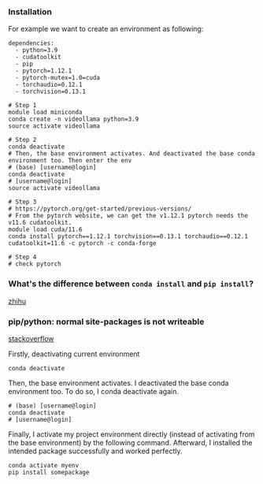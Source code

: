 


### Installation

For example we want to create an environment as following:
```
dependencies:
  - python=3.9
  - cudatoolkit
  - pip
  - pytorch=1.12.1
  - pytorch-mutex=1.0=cuda
  - torchaudio=0.12.1
  - torchvision=0.13.1
```

```
# Step 1
module load miniconda
conda create -n videollama python=3.9
source activate videollama

# Step 2
conda deactivate
# Then, the base environment activates. And deactivated the base conda environment too. Then enter the env
# (base) [username@login]
conda deactivate
# [username@login]
source activate videollama

# Step 3
# https://pytorch.org/get-started/previous-versions/
# From the pytorch website, we can get the v1.12.1 pytorch needs the v11.6 cudatoolkit.
module load cuda/11.6
conda install pytorch==1.12.1 torchvision==0.13.1 torchaudio==0.12.1 cudatoolkit=11.6 -c pytorch -c conda-forge

# Step 4
# check pytorch
```




### What's the difference between `conda install` and `pip install`?

[zhihu](https://www.zhihu.com/question/395145313)



### pip/python: normal site-packages is not writeable

[stackoverflow](https://stackoverflow.com/questions/59997065/pip-python-normal-site-packages-is-not-writeable/67854154#67854154?newreg=67fba4984b7341c98dd00318ad0ee31b)

Firstly, deactivating current environment
```
conda deactivate
```
Then, the base environment activates. I deactivated the base conda environment too. To do so, I conda deactivate again.
```
# (base) [username@login]
conda deactivate
# [username@login]
```

Finally, I activate my project environment directly (instead of activating from the base environment) by the following command. Afterward, I installed the intended package successfully and worked perfectly.
```
conda activate myenv
pip install somepackage
```







